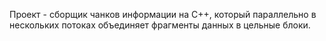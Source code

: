 Проект - сборщик чанков информации на C++, который параллельно в нескольких потоках объединяет фрагменты данных в цельные блоки.